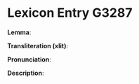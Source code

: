 # Lexicon Entry G3287

**Lemma**: 

**Transliteration (xlit)**: 

**Pronunciation**: 

**Description**:

